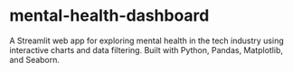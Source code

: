 # mental-health-dashboard
A Streamlit web app for exploring mental health in the tech industry using interactive charts and data filtering. Built with Python, Pandas, Matplotlib, and Seaborn.
